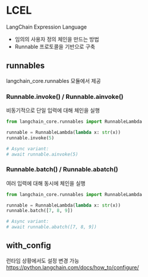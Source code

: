 # LCEL
LangChain Expression Language
- 임의의 사용자 정의 체인을 만드는 방법
- Runnable 프로토콜을 기반으로 구축

## runnables
langchain_core.runnables 모듈에서 제공

### Runnable.invoke() / Runnable.ainvoke()
비동기적으로 단일 입력에 대해 체인을 실행

```python
from langchain_core.runnables import RunnableLambda

runnable = RunnableLambda(lambda x: str(x))
runnable.invoke(5)

# Async variant:
# await runnable.ainvoke(5)
```

### Runnable.batch() / Runnable.abatch()
여러 입력에 대해 동시에 체인을 실행

```python
from langchain_core.runnables import RunnableLambda

runnable = RunnableLambda(lambda x: str(x))
runnable.batch([7, 8, 9])

# Async variant:
# await runnable.abatch([7, 8, 9])
```

## with_config
런타임 상황에서도 설정 변경 가능
https://python.langchain.com/docs/how_to/configure/